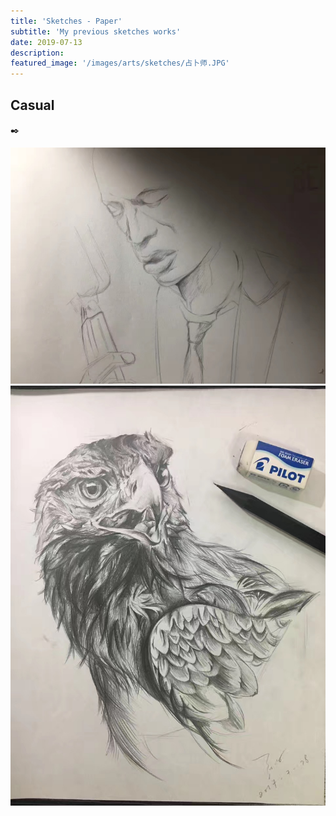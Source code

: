 ```yaml
---
title: 'Sketches - Paper'
subtitle: 'My previous sketches works'
date: 2019-07-13
description: 
featured_image: '/images/arts/sketches/占卜师.JPG'
---
```


## Casual
:black_nib:

<div class="gallery" data-columns="2">
    <img src="/images/arts/sketches/IMG_2623.JPG">
    <img src="/images/arts/sketches/IMG_2624.JPG">
</div>